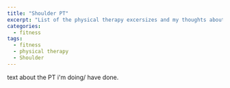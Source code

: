 ```yaml
---
title: "Shoulder PT"
excerpt: "List of the physical therapy excersizes and my thoughts about what is working best for me and plans for the future"
categories:
  - fitness
tags:
  - fitness
  - physical therapy
  - Shoulder
---
```


text about the PT i'm doing/ have done.
